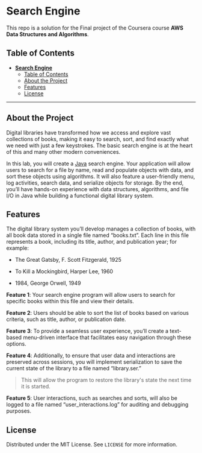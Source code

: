 # **Search Engine**  
This repo is a solution for the Final project of the Coursera course **AWS Data Structures and Algorithms**.


## Table of Contents
- [**Search Engine**](#search-engine)
  - [Table of Contents](#table-of-contents)
  - [About the Project](#about-the-project)
  - [Features](#features)
  - [License](#license)

---

## About the Project
Digital libraries have transformed how we access and explore vast collections of books, making it easy to search, sort, and find exactly what we need with just a few keystrokes. The basic search engine is at the heart of this and many other modern conveniences.

In this lab, you will create a [Java](https://www.java.com/en/) search engine. Your application will allow users to search for a file by name, read and populate objects with data, and sort these objects using algorithms. It will also feature a user-friendly menu, log activities, search data, and serialize objects for storage. By the end, you’ll have hands-on experience with data structures, algorithms, and file I/O in Java while building a functional digital library system.

## Features

The digital library system you’ll develop manages a collection of books, with all book data stored in a single file named “books.txt”. Each line in this file represents a book, including its title, author, and publication year; for example:

- The Great Gatsby, F. Scott Fitzgerald, 1925

- To Kill a Mockingbird, Harper Lee, 1960

- 1984, George Orwell, 1949

**Feature 1**: Your search engine program will allow users to search for specific books within this file and view their details. 

**Feature 2**: Users should be able to sort the list of books based on various criteria, such as title, author, or publication date. 

**Feature 3**: To provide a seamless user experience, you’ll create a text-based menu-driven interface that facilitates easy navigation through these options. 

**Feature 4**: Additionally, to ensure that user data and interactions are preserved across sessions, you will implement serialization to save the current state of the library to a file named “library.ser.” 

> This will allow the program to restore the library's state the next time it is started. 

**Feature 5**: User interactions, such as searches and sorts, will also be logged to a file named “user_interactions.log” for auditing and debugging purposes.

## License

Distributed under the MIT License. See `LICENSE` for more information.


 







